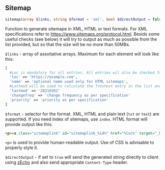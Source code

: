 ## Sitemap
```php
sitemap(array $links, string $format = 'xml', bool $directOutput = false)
```
Function to generate sitemape in XML, HTML or text formats. For XML specifications refer to https://www.sitemaps.org/protocol.html. Besids some useful checks (see below) it will try to output as much as possible from the list provided, but so that the size will be no more than 50MBs.

`$links` - array of assotiative arrays. Maximum for each element will look like this:
```php
[
  #Loc is mandatory for all entries. All entries wil also be checked for relation to same schema and domain. Duplicats will be removed
  'loc' => 'https://example.com',
  'name' => 'optional name used only for HTML sitemaps',
  #Lastmod will be used to calculate the freshest entry in the list and it will be sent out to [lastModified](#lastmodified) function. That will allow earlier exit. Using numeric values is recommended.
  'lastmod' => '20210302'
  'changefreq' => 'change frequency as per specification'
  'priority' => 'priority as per specification'
]
```
`$format` - selector for the format. XML, HTML and plain text (`txt` or `text`) are supported. If you need index of sitemaps, use `index`. HTML format will provide output like this:
```html
<p><a class="sitemaplink" id="sitemaplink_%id%" href="%loc%" target="_blank">%name_or_loc%</a></p>
```
`<p>` is used to provide human-readable output. Use of CSS is advisable to properly style it.

`$directOutput` - if set to `true` will send the generated string directly to client using [zEcho](#zecho) and also send appropriate `Content-Type` header.